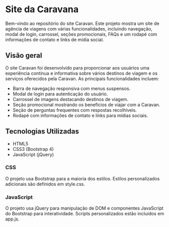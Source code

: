 # Site da Caravana
Bem-vindo ao repositório do site Caravan. Este projeto mostra um site de agência de viagens com várias funcionalidades, incluindo navegação, modal de login, carrossel, seções promocionais, FAQs e um rodapé com informações de contato e links de mídia social.


## Visão geral
O site Caravan foi desenvolvido para proporcionar aos usuários uma experiência contínua e informativa sobre vários destinos de viagem e os serviços oferecidos pela Caravan. As principais funcionalidades incluem:

- Barra de navegação responsiva com menus suspensos.
- Modal de login para autenticação do usuário.
- Carrossel de imagens destacando destinos de viagem.
- Seção promocional mostrando os benefícios de viajar com a Caravan.
- Seção de perguntas frequentes com respostas recolhíveis.
- Rodapé com informações de contato e links para mídias sociais.

## Tecnologias Utilizadas
- HTML5
- CSS3 (Bootstrap 4)
- JavaScript (jQuery)

### CSS
O projeto usa Bootstrap para a maioria dos estilos. Estilos personalizados adicionais são definidos em style.css.

### JavaScript
O projeto usa jQuery para manipulação de DOM e componentes JavaScript do Bootstrap para interatividade. Scripts personalizados estão incluídos em app.js.
